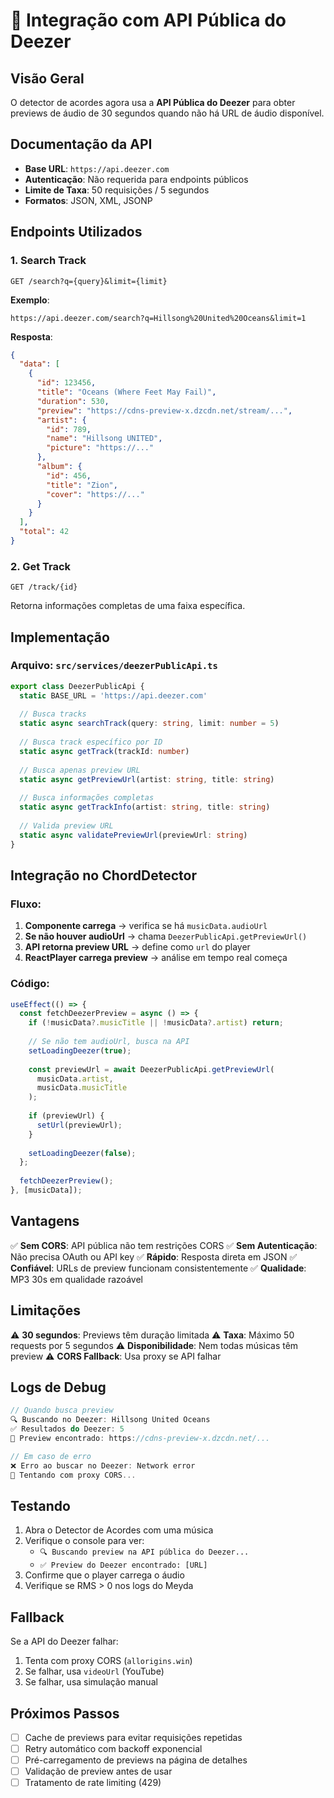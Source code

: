 # 🎵 Integração com API Pública do Deezer

## Visão Geral

O detector de acordes agora usa a **API Pública do Deezer** para obter previews de áudio de 30 segundos quando não há URL de áudio disponível.

## Documentação da API

- **Base URL**: `https://api.deezer.com`
- **Autenticação**: Não requerida para endpoints públicos
- **Limite de Taxa**: 50 requisições / 5 segundos
- **Formatos**: JSON, XML, JSONP

## Endpoints Utilizados

### 1. Search Track
```
GET /search?q={query}&limit={limit}
```

**Exemplo**:
```
https://api.deezer.com/search?q=Hillsong%20United%20Oceans&limit=1
```

**Resposta**:
```json
{
  "data": [
    {
      "id": 123456,
      "title": "Oceans (Where Feet May Fail)",
      "duration": 530,
      "preview": "https://cdns-preview-x.dzcdn.net/stream/...",
      "artist": {
        "id": 789,
        "name": "Hillsong UNITED",
        "picture": "https://..."
      },
      "album": {
        "id": 456,
        "title": "Zion",
        "cover": "https://..."
      }
    }
  ],
  "total": 42
}
```

### 2. Get Track
```
GET /track/{id}
```

Retorna informações completas de uma faixa específica.

## Implementação

### Arquivo: `src/services/deezerPublicApi.ts`

```typescript
export class DeezerPublicApi {
  static BASE_URL = 'https://api.deezer.com'
  
  // Busca tracks
  static async searchTrack(query: string, limit: number = 5)
  
  // Busca track específico por ID
  static async getTrack(trackId: number)
  
  // Busca apenas preview URL
  static async getPreviewUrl(artist: string, title: string)
  
  // Busca informações completas
  static async getTrackInfo(artist: string, title: string)
  
  // Valida preview URL
  static async validatePreviewUrl(previewUrl: string)
}
```

## Integração no ChordDetector

### Fluxo:

1. **Componente carrega** → verifica se há `musicData.audioUrl`
2. **Se não houver audioUrl** → chama `DeezerPublicApi.getPreviewUrl()`
3. **API retorna preview URL** → define como `url` do player
4. **ReactPlayer carrega preview** → análise em tempo real começa

### Código:

```typescript
useEffect(() => {
  const fetchDeezerPreview = async () => {
    if (!musicData?.musicTitle || !musicData?.artist) return;
    
    // Se não tem audioUrl, busca na API
    setLoadingDeezer(true);
    
    const previewUrl = await DeezerPublicApi.getPreviewUrl(
      musicData.artist,
      musicData.musicTitle
    );
    
    if (previewUrl) {
      setUrl(previewUrl);
    }
    
    setLoadingDeezer(false);
  };
  
  fetchDeezerPreview();
}, [musicData]);
```

## Vantagens

✅ **Sem CORS**: API pública não tem restrições CORS
✅ **Sem Autenticação**: Não precisa OAuth ou API key
✅ **Rápido**: Resposta direta em JSON
✅ **Confiável**: URLs de preview funcionam consistentemente
✅ **Qualidade**: MP3 30s em qualidade razoável

## Limitações

⚠️ **30 segundos**: Previews têm duração limitada
⚠️ **Taxa**: Máximo 50 requests por 5 segundos
⚠️ **Disponibilidade**: Nem todas músicas têm preview
⚠️ **CORS Fallback**: Usa proxy se API falhar

## Logs de Debug

```javascript
// Quando busca preview
🔍 Buscando no Deezer: Hillsong United Oceans
✅ Resultados do Deezer: 5
🎵 Preview encontrado: https://cdns-preview-x.dzcdn.net/...

// Em caso de erro
❌ Erro ao buscar no Deezer: Network error
🔄 Tentando com proxy CORS...
```

## Testando

1. Abra o Detector de Acordes com uma música
2. Verifique o console para ver:
   - `🔍 Buscando preview na API pública do Deezer...`
   - `✅ Preview do Deezer encontrado: [URL]`
3. Confirme que o player carrega o áudio
4. Verifique se RMS > 0 nos logs do Meyda

## Fallback

Se a API do Deezer falhar:
1. Tenta com proxy CORS (`allorigins.win`)
2. Se falhar, usa `videoUrl` (YouTube)
3. Se falhar, usa simulação manual

## Próximos Passos

- [ ] Cache de previews para evitar requisições repetidas
- [ ] Retry automático com backoff exponencial
- [ ] Pré-carregamento de previews na página de detalhes
- [ ] Validação de preview antes de usar
- [ ] Tratamento de rate limiting (429)
